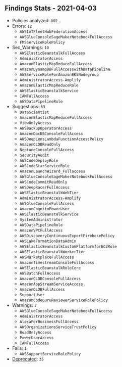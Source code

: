 ## Findings Stats - 2021-04-03

- Policies analyzed: `802`
- Errors: `12`
  - `AWSIoTFleetHubFederationAccess`
  - `AWSGlueConsoleSageMakerNotebookFullAccess`
  - `FMSServiceRolePolicy`
- Sec_Warnings: `10`
  - `AWSElasticBeanstalkFullAccess`
  - `AdministratorAccess`
  - `AmazonElasticMapReduceFullAccess`
  - `AmazonDynamoDBFullAccesswithDataPipeline`
  - `AWSServiceRoleForAmazonEKSNodegroup`
  - `AdministratorAccess-Amplify`
  - `AmazonElasticMapReduceRole`
  - `AWSElasticBeanstalkService`
  - `IAMFullAccess`
  - `AWSDataPipelineRole`
- Suggestions: `63`
  - `DataScientist`
  - `AmazonElasticMapReduceFullAccess`
  - `ViewOnlyAccess`
  - `AWSBackupOperatorAccess`
  - `AmazonDocDBConsoleFullAccess`
  - `AWSDeepLensLambdaFunctionAccessPolicy`
  - `AmazonQLDBReadOnly`
  - `NeptuneConsoleFullAccess`
  - `SecurityAudit`
  - `AWSCodeDeployRole`
  - `AWSCodeStarServiceRole`
  - `AmazonLaunchWizard_Fullaccess`
  - `AWSGlueConsoleSageMakerNotebookFullAccess`
  - `AWSCodeCommitReadOnly`
  - `AWSDeepRacerFullAccess`
  - `AWSElasticBeanstalkWebTier`
  - `AdministratorAccess-Amplify`
  - `AWSGlueConsoleFullAccess`
  - `AmazonCognitoPowerUser`
  - `AWSElasticBeanstalkService`
  - `SystemAdministrator`
  - `AWSDataPipelineRole`
  - `AmazonVPCFullAccess`
  - `AWSDiscoveryContinuousExportFirehosePolicy`
  - `AWSLakeFormationDataAdmin`
  - `AWSElasticBeanstalkCustomPlatformforEC2Role`
  - `AWSElasticBeanstalkWorkerTier`
  - `AWSMarketplaceFullAccess`
  - `AmazonTimestreamConsoleFullAccess`
  - `AWSElasticBeanstalkRoleCore`
  - `AWSBatchFullAccess`
  - `AmazonQLDBConsoleFullAccess`
  - `AmazonAppStreamServiceAccess`
  - `AmazonQLDBFullAccess`
  - `SupportUser`
  - `AmazonCodeGuruReviewerServiceRolePolicy`
- Warnings: `7`
  - `AWSGlueConsoleSageMakerNotebookFullAccess`
  - `AdministratorAccess`
  - `AlexaForBusinessFullAccess`
  - `AWSOrganizationsServiceTrustPolicy`
  - `ReadOnlyAccess`
  - `PowerUserAccess`
  - `IAMFullAccess`
- Fails: `1`
  - `AWSSupportServiceRolePolicy`
- [Deprecated](../DEPRECATED.json): `35`

